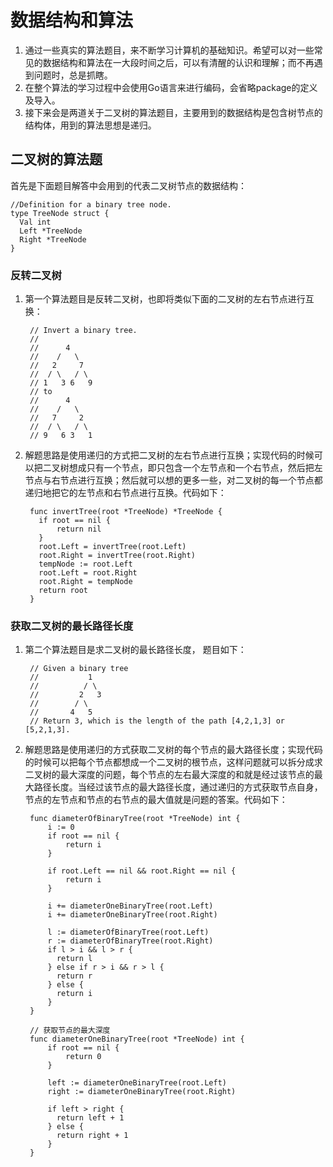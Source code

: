 # 数据结构和算法
1. 通过一些真实的算法题目，来不断学习计算机的基础知识。希望可以对一些常见的数据结构和算法在一大段时间之后，可以有清醒的认识和理解；而不再遇到问题时，总是抓瞎。
2. 在整个算法的学习过程中会使用Go语言来进行编码，会省略package的定义及导入。
3. 接下来会是两道关于二叉树的算法题目，主要用到的数据结构是包含树节点的结构体，用到的算法思想是递归。

## 二叉树的算法题
首先是下面题目解答中会用到的代表二叉树节点的数据结构：

    //Definition for a binary tree node.
    type TreeNode struct {
      Val int
      Left *TreeNode
      Right *TreeNode
    }

### 反转二叉树
1. 第一个算法题目是反转二叉树，也即将类似下面的二叉树的左右节点进行互换：

        // Invert a binary tree.
        //
        //      4
        //    /   \
        //   2     7
        //  / \   / \
        // 1   3 6   9
        // to
        //      4
        //    /   \
        //   7     2
        //  / \   / \
        // 9   6 3   1

2. 解题思路是使用递归的方式把二叉树的左右节点进行互换；实现代码的时候可以把二叉树想成只有一个节点，即只包含一个左节点和一个右节点，然后把左节点与右节点进行互换；然后就可以想的更多一些，对二叉树的每一个节点都递归地把它的左节点和右节点进行互换。代码如下：

        func invertTree(root *TreeNode) *TreeNode {
          if root == nil {
              return nil
          }
          root.Left = invertTree(root.Left)
          root.Right = invertTree(root.Right)
          tempNode := root.Left
          root.Left = root.Right
          root.Right = tempNode
          return root
        }

### 获取二叉树的最长路径长度
1. 第二个算法题目是求二叉树的最长路径长度， 题目如下：

        // Given a binary tree
        //           1
        //          / \
        //         2   3
        //        / \
        //       4   5
        // Return 3, which is the length of the path [4,2,1,3] or [5,2,1,3].

2. 解题思路是使用递归的方式获取二叉树的每个节点的最大路径长度；实现代码的时候可以把每个节点都想成一个二叉树的根节点，这样问题就可以拆分成求二叉树的最大深度的问题，每个节点的左右最大深度的和就是经过该节点的最大路径长度。当经过该节点的最大路径长度，通过递归的方式获取节点自身，节点的左节点和节点的右节点的最大值就是问题的答案。代码如下：

        func diameterOfBinaryTree(root *TreeNode) int {
            i := 0
            if root == nil {
                return i
            }

            if root.Left == nil && root.Right == nil {
                return i
            }

            i += diameterOneBinaryTree(root.Left)
            i += diameterOneBinaryTree(root.Right)

            l := diameterOfBinaryTree(root.Left)
            r := diameterOfBinaryTree(root.Right)
            if l > i && l > r {
              return l
            } else if r > i && r > l {
              return r
            } else {
              return i
            }
        }

        // 获取节点的最大深度
        func diameterOneBinaryTree(root *TreeNode) int {
            if root == nil {
                return 0
            }

            left := diameterOneBinaryTree(root.Left)
            right := diameterOneBinaryTree(root.Right)

            if left > right {
              return left + 1
            } else {
              return right + 1
            }
        }
